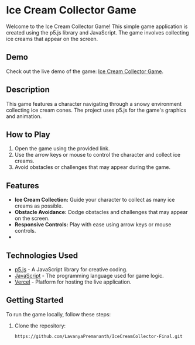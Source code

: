 # Ice Cream Collector Game

Welcome to the Ice Cream Collector Game! This simple game application is created using the p5.js library and JavaScript. The game involves collecting ice creams that appear on the screen.

## Demo

Check out the live demo of the game: [Ice Cream Collector Game](https://ice-cream-collector-final.vercel.app/).

## Description

This game features a character navigating through a snowy environment collecting ice cream cones. The project uses p5.js for the game's graphics and animation.

## How to Play

1. Open the game using the provided link.
2. Use the arrow keys or mouse to control the character and collect ice creams.
3. Avoid obstacles or challenges that may appear during the game.

## Features

- **Ice Cream Collection:** Guide your character to collect as many ice creams as possible.
- **Obstacle Avoidance:** Dodge obstacles and challenges that may appear on the screen.
- **Responsive Controls:** Play with ease using arrow keys or mouse controls.
- 
## Technologies Used

- [p5.js](https://p5js.org/) - A JavaScript library for creative coding.
- [JavaScript](https://developer.mozilla.org/en-US/docs/Web/JavaScript) - The programming language used for game logic.
- [Vercel](https://vercel.com/) - Platform for hosting the live application.

## Getting Started

To run the game locally, follow these steps:

1. Clone the repository:

   ```bash
   https://github.com/LavanyaPremananth/IceCreamCollector-Final.git
